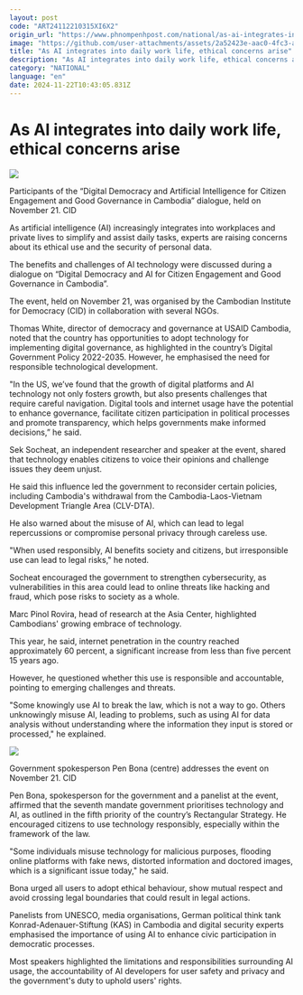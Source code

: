 ```yaml
---
layout: post
code: "ART24112210315XI6X2"
origin_url: "https://www.phnompenhpost.com/national/as-ai-integrates-into-daily-work-life-ethical-concerns-arise"
image: "https://github.com/user-attachments/assets/2a52423e-aac0-4fc3-a26a-241b6f3a3420"
title: "As AI integrates into daily work life, ethical concerns arise"
description: "​​As AI integrates into daily work life, ethical concerns arise​"
category: "NATIONAL"
language: "en"
date: 2024-11-22T10:43:05.831Z
---
```


# As AI integrates into daily work life, ethical concerns arise

![](https://github.com/user-attachments/assets/8bedb2e7-330f-41fd-bd78-ed0a1b2b5313)

Participants of the “Digital Democracy and Artificial Intelligence for Citizen Engagement and Good Governance in Cambodia” dialogue, held on November 21. CID

As artificial intelligence (AI) increasingly integrates into workplaces and private lives to simplify and assist daily tasks, experts are raising concerns about its ethical use and the security of personal data.

The benefits and challenges of AI technology were discussed during a dialogue on “Digital Democracy and AI for Citizen Engagement and Good Governance in Cambodia”. 

The event, held on November 21, was organised by the Cambodian Institute for Democracy (CID) in collaboration with several NGOs.

Thomas White, director of democracy and governance at USAID Cambodia, noted that the country has opportunities to adopt technology for implementing digital governance, as highlighted in the country’s Digital Government Policy 2022-2035. However, he emphasised the need for responsible technological development.

"In the US, we’ve found that the growth of digital platforms and AI technology not only fosters growth, but also presents challenges that require careful navigation. Digital tools and internet usage have the potential to enhance governance, facilitate citizen participation in political processes and promote transparency, which helps governments make informed decisions,” he said.

Sek Socheat, an independent researcher and speaker at the event, shared that technology enables citizens to voice their opinions and challenge issues they deem unjust. 

He said this influence led the government to reconsider certain policies, including Cambodia's withdrawal from the Cambodia-Laos-Vietnam Development Triangle Area (CLV-DTA).

He also warned about the misuse of AI, which can lead to legal repercussions or compromise personal privacy through careless use.

"When used responsibly, AI benefits society and citizens, but irresponsible use can lead to legal risks," he noted.

Socheat encouraged the government to strengthen cybersecurity, as vulnerabilities in this area could lead to online threats like hacking and fraud, which pose risks to society as a whole.

Marc Pinol Rovira, head of research at the Asia Center, highlighted Cambodians' growing embrace of technology. 

This year, he said, internet penetration in the country reached approximately 60 percent, a significant increase from less than five percent 15 years ago. 

However, he questioned whether this use is responsible and accountable, pointing to emerging challenges and threats.

"Some knowingly use AI to break the law, which is not a way to go. Others unknowingly misuse AI, leading to problems, such as using AI for data analysis without understanding where the information they input is stored or processed," he explained.

![](https://github.com/user-attachments/assets/746b3039-b637-4953-93ac-f24854427bba)

Government spokesperson Pen Bona (centre) addresses the event on November 21. CID

Pen Bona, spokesperson for the government and a panelist at the event, affirmed that the seventh mandate government prioritises technology and AI, as outlined in the fifth priority of the country’s Rectangular Strategy. He encouraged citizens to use technology responsibly, especially within the framework of the law.

"Some individuals misuse technology for malicious purposes, flooding online platforms with fake news, distorted information and doctored images, which is a significant issue today," he said.

Bona urged all users to adopt ethical behaviour, show mutual respect and avoid crossing legal boundaries that could result in legal actions.

Panelists from UNESCO, media organisations, German political think tank Konrad-Adenauer-Stiftung (KAS) in Cambodia and digital security experts emphasised the importance of using AI to enhance civic participation in democratic processes.

Most speakers highlighted the limitations and responsibilities surrounding AI usage, the accountability of AI developers for user safety and privacy and the government's duty to uphold users' rights.